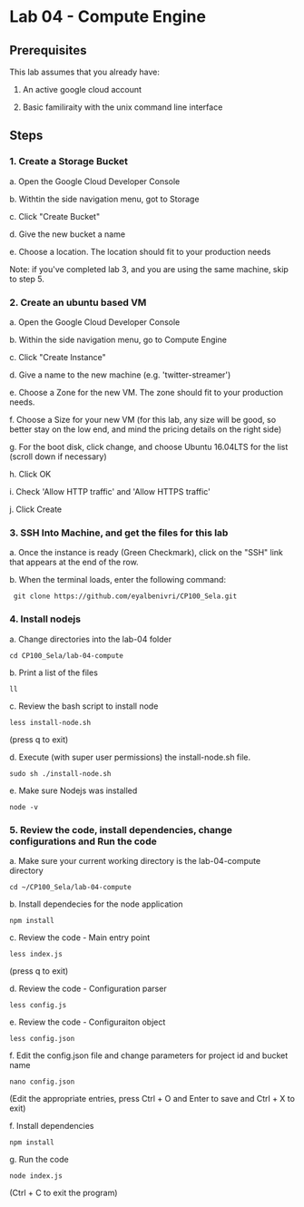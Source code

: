 # Lab 04 - Compute Engine
## Prerequisites
This lab assumes that you already have:

1. An active google cloud account

2. Basic familiraity with the unix command line interface

## Steps

### 1. Create a Storage Bucket

a. Open the Google Cloud Developer Console

b. Withtin the side navigation menu, got to Storage

c. Click "Create Bucket"

d. Give the new bucket a name

e. Choose a location. The location should fit to your production needs

Note: if you've completed lab 3, and you are using the same machine, skip to step 5.

### 2. Create an ubuntu based VM

a. Open the Google Cloud Developer Console

b. Within the side navigation menu, go to Compute Engine

c. Click "Create Instance"

d. Give a name to the new machine (e.g. 'twitter-streamer')

e. Choose a Zone for the new VM. The zone should fit to your production needs.

f. Choose a Size for your new VM (for this lab, any size will be good, so better stay on the low end, and mind the pricing 
details on the right side)

g. For the boot disk, click change, and choose Ubuntu 16.04LTS for the list (scroll down if necessary)

h. Click OK

i. Check 'Allow HTTP traffic' and 'Allow HTTPS traffic'

j. Click Create

### 3. SSH Into Machine, and get the files for this lab

a. Once the instance is ready (Green Checkmark), click on the "SSH" link that appears at the end of the row.

b. When the terminal loads, enter the following command:

``` git clone https://github.com/eyalbenivri/CP100_Sela.git```

### 4. Install nodejs

a. Change directories into the lab-04 folder

``` cd CP100_Sela/lab-04-compute ```

b. Print a list of the files

``` ll ```

c. Review the bash script to install node

``` less install-node.sh ```

(press q to exit)

d. Execute (with super user permissions) the install-node.sh file.

``` sudo sh ./install-node.sh ```

e. Make sure Nodejs was installed

``` node -v ```

### 5. Review the code, install dependencies, change configurations and Run the code

a. Make sure your current working directory is the lab-04-compute directory

``` cd ~/CP100_Sela/lab-04-compute ```

b. Install dependecies for the node application

``` npm install ```

c. Review the code - Main entry point

``` less index.js ```

(press q to exit)

d. Review the code - Configuration parser

``` less config.js ```

e. Review the code - Configuraiton object

``` less config.json ```

f. Edit the config.json file and change parameters for project id and bucket name

``` nano config.json ```

(Edit the appropriate entries, press Ctrl + O and Enter to save and Ctrl + X to exit)

f. Install dependencies

``` npm install ```

g. Run the code

``` node index.js ```

(Ctrl + C to exit the program)
